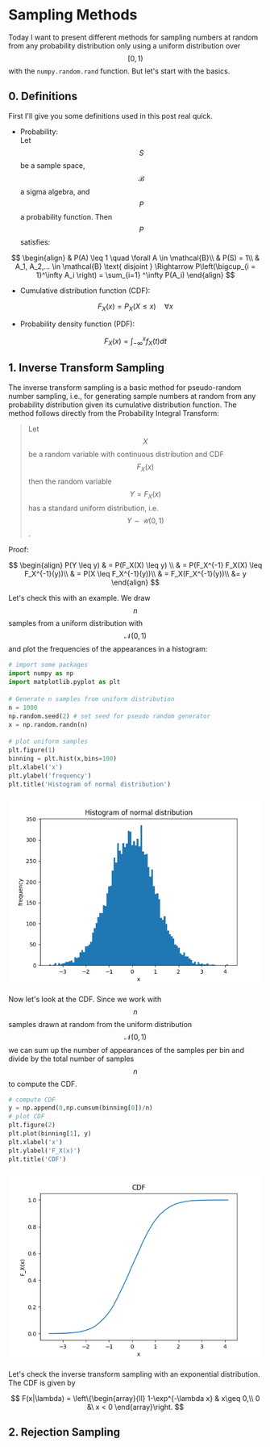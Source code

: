 # Sampling Methods

Today I want to present different methods for sampling numbers at random from any probability distribution only using a uniform distribution over $$[0, 1)$$ with the `numpy.random.rand` function. But let's start with the basics.

## 0. Definitions
First I'll give you some definitions used in this post real quick.

- Probability: \
Let $$S$$ be a sample space, $$\mathcal{B}$$ a sigma algebra, and $$P$$ a probability function. Then $$P$$ satisfies:

$$ 
\begin{align}
& P(A) \leq 1 \quad \forall A \in \mathcal{B}\\
& P(S) = 1\\
& A_1, A_2,... \in \mathcal{B} \text{ disjoint } \Rightarrow P\left(\bigcup_{i = 1}^\infty A_i \right) = \sum_{i=1}	^\infty P(A_i)
\end{align}
$$
- Cumulative distribution function (CDF):
  
$$
F_X(x) = P_X(X \leq x) \quad \forall x
$$

- Probability density function (PDF):

$$
F_X(x) = \int_{-\infty}^x f_X(t) dt
$$
  

## 1. Inverse Transform Sampling
The inverse transform sampling is a basic method for pseudo-random number sampling, i.e., for generating sample numbers at random from any probability distribution given its cumulative distribution function.
The method follows directly from the Probability Integral Transform: 

> Let $$X$$ be a random variable with continuous distribution and CDF $$F_X(x)$$ then the random variable $$Y= F_X(x)$$ has a standard uniform distribution, i.e. $$Y \sim \mathcal{U}(0,1)$$.

Proof:
  
$$
\begin{align}
P(Y \leq y) & = P(F_X(X) \leq y) \\
& = P(F_X^{-1} F_X(X) \leq F_X^{-1}(y))\\
& = P(X \leq  F_X^{-1}(y))\\
& = F_X(F_X^{-1}(y))\\
&= y
\end{align}
$$

Let's check this with an example. We draw $$n$$ samples from a uniform distribution with $$\mathcal{N}(0,1)$$ and plot the frequencies of the appearances in a histogram:
```Python
# import some packages
import numpy as np
import matplotlib.pyplot as plt

# Generate n samples from uniform distribution
n = 1000
np.random.seed(2) # set seed for pseudo random generator
x = np.random.randn(n)

# plot uniform samples
plt.figure(1)
binning = plt.hist(x,bins=100)
plt.xlabel('x')
plt.ylabel('frequency')
plt.title('Histogram of normal distribution')
```

![alt text](https://github.com/ludwigwaibel/ludwigwaibel.github.io/blob/main/_img/sampling/normal_distribution.png?raw=true)

Now let's look at the CDF. Since we work with $$n$$ samples drawn at random from the uniform distribution $$\mathcal{N}(0,1)$$ we can sum up the number of appearances of the samples per bin and divide by the total number of samples $$n$$ to compute the CDF. 

```Python
# compute CDF
y = np.append(0,np.cumsum(binning[0])/n)
# plot CDF
plt.figure(2)
plt.plot(binning[1], y)
plt.xlabel('x')
plt.ylabel('F_X(x)')
plt.title('CDF')
```
![alt text](https://github.com/ludwigwaibel/ludwigwaibel.github.io/blob/main/_img/sampling/CDF.png?raw=true)


Let's check the inverse transform sampling with an exponential distribution. The CDF is given by 

$$
F(x|\lambda) = \left\{\begin{array}{ll}
1-\exp^{-\lambda x} & x\geq 0,\\
0 &\ x < 0
\end{array}\right. 
$$



## 2. Rejection Sampling



